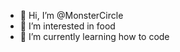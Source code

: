 - 👋 Hi, I’m @MonsterCircle
- 👀 I’m interested in food
- 🌱 I’m currently learning how to code


<!---
MonsterCircle/MonsterCircle is a ✨ special ✨ repository because its `README.md` (this file) appears on your GitHub profile.
You can click the Preview link to take a look at your changes.
--->
